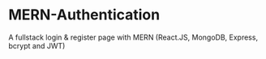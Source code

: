 # MERN-Authentication
A fullstack login & register page with MERN (React.JS, MongoDB, Express, bcrypt and JWT)
